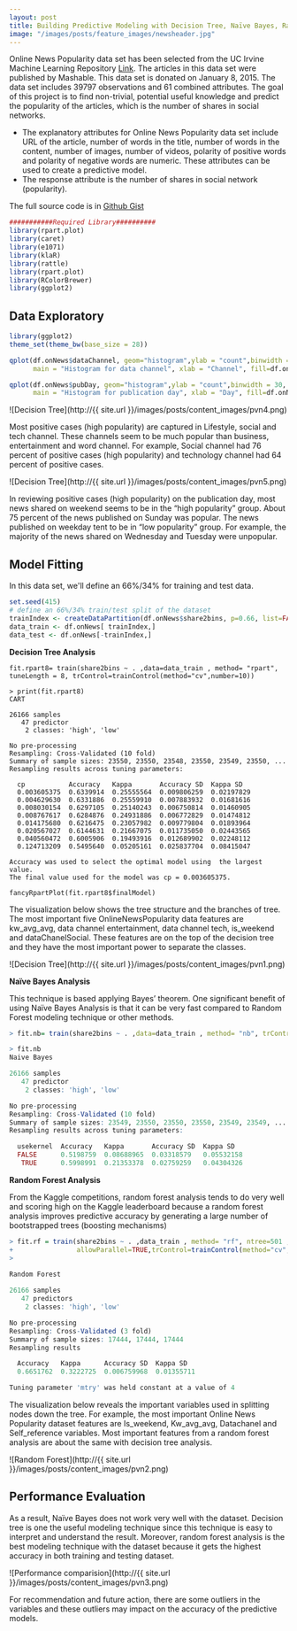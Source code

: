 ```yaml
---
layout: post
title: Building Predictive Modeling with Decision Tree, Naïve Bayes, Random forest in R.
image: "/images/posts/feature_images/newsheader.jpg"
---
```


Online News Popularity data set has been selected from the UC Irvine Machine Learning Repository [Link](https://archive.ics.uci.edu/ml/datasets/Online+News+Popularity). The articles in this data set were published by Mashable. This data set is donated on January 8, 2015. The data set includes 39797 observations and 61 combined attributes. The goal of this project is to find non-trivial, potential useful knowledge and predict the popularity of the articles, which is the number of shares in social networks.


* The explanatory attributes for Online News Popularity data set include URL of the article, number of words in the title, number of words in the content, number of images, number of videos, polarity of positive words and polarity of negative words are numeric. These attributes can be used to create a predictive model.
* The response attribute is the number of shares in social network (popularity).

The full source code is in [Github Gist](https://gist.github.com/Lanbig/9c365cbd372c0d7aed81011338893e91)

```R
###########Required Library##########
library(rpart.plot)
library(caret)
library(e1071)
library(klaR)
library(rattle)
library(rpart.plot)
library(RColorBrewer)
library(ggplot2)
```

## Data Exploratory
```R
library(ggplot2)
theme_set(theme_bw(base_size = 28))

qplot(df.onNews$dataChannel, geom="histogram",ylab = "count",binwidth = 30,
      main = "Histogram for data channel", xlab = "Channel", fill=df.onNews$share2bins ) 

qplot(df.onNews$pubDay, geom="histogram",ylab = "count",binwidth = 30,
      main = "Histogram for publication day", xlab = "Day", fill=df.onNews$share2bins ) 
```
![Decision Tree](http://{{ site.url }}/images/posts/content_images/pvn4.png)

Most positive cases (high popularity) are captured in Lifestyle, social and tech channel. These channels seem to be much popular than business, entertainment and word channel. For example, Social channel had 76 percent of positive cases (high popularity) and technology channel had 64 percent of positive cases. 


![Decision Tree](http://{{ site.url }}/images/posts/content_images/pvn5.png)

In reviewing positive cases (high popularity) on the publication day, most news shared on weekend seems to be in the “high popularity” group. About 75 percent of the news published on Sunday was popular. The news published on weekday tent to be in “low popularity” group. For example, the majority of the news shared on Wednesday and Tuesday were unpopular.


## Model Fitting

In this data set, we'll define an 66%/34% for training and test data.

```R
set.seed(415)
# define an 66%/34% train/test split of the dataset
trainIndex <- createDataPartition(df.onNews$share2bins, p=0.66, list=FALSE)
data_train <- df.onNews[ trainIndex,]
data_test <- df.onNews[-trainIndex,]
```

**Decision Tree Analysis**


```
fit.rpart8= train(share2bins ~ . ,data=data_train , method= "rpart", tuneLength = 8, trControl=trainControl(method="cv",number=10))

> print(fit.rpart8)
CART 

26166 samples
   47 predictor
    2 classes: 'high', 'low' 

No pre-processing
Resampling: Cross-Validated (10 fold) 
Summary of sample sizes: 23550, 23550, 23548, 23550, 23549, 23550, ... 
Resampling results across tuning parameters:

  cp           Accuracy   Kappa       Accuracy SD  Kappa SD  
  0.003605375  0.6339914  0.25555564  0.009806259  0.02197829
  0.004629630  0.6331886  0.25559910  0.007883932  0.01681616
  0.008030154  0.6297105  0.25140243  0.006750814  0.01460905
  0.008767617  0.6284876  0.24931886  0.006772829  0.01474812
  0.014175680  0.6216475  0.23057982  0.009779804  0.01893964
  0.020567027  0.6144631  0.21667075  0.011735050  0.02443565
  0.040560472  0.6005906  0.19493916  0.012689902  0.02248112
  0.124713209  0.5495640  0.05205161  0.025837704  0.08415047

Accuracy was used to select the optimal model using  the largest value.
The final value used for the model was cp = 0.003605375.

fancyRpartPlot(fit.rpart8$finalModel)
```
The visualization below shows the tree structure and the branches of tree. The most important five OnlineNewsPopularity data features are kw_avg_avg, data channel entertainment, data channel tech, is_weekend and dataChanelSocial. These features are on the top of the decision tree and they have the most important power to separate the classes.

![Decision Tree](http://{{ site.url }}/images/posts/content_images/pvn1.png)


**Naïve Bayes Analysis**

This technique is based applying Bayes’ theorem. One significant benefit of using Naïve Bayes Analysis is that it can be very fast compared to Random Forest modeling technique or other methods. 

```R
> fit.nb= train(share2bins ~ . ,data=data_train , method= "nb", trControl=trainControl(method="cv",number=10))

> fit.nb
Naive Bayes 

26166 samples
   47 predictor
    2 classes: 'high', 'low' 

No pre-processing
Resampling: Cross-Validated (10 fold) 
Summary of sample sizes: 23549, 23550, 23550, 23550, 23549, 23549, ... 
Resampling results across tuning parameters:

  usekernel  Accuracy   Kappa       Accuracy SD  Kappa SD  
  FALSE      0.5198759  0.08688965  0.03318579   0.05532158
   TRUE      0.5998991  0.21353378  0.02759259   0.04304326

```

**Random Forest Analysis**

From the Kaggle competitions, random forest analysis tends to do very well and scoring high on the Kaggle leaderboard because a random forest analysis improves predictive accuracy by generating a large number of bootstrapped trees (boosting mechanisms)

```R
> fit.rf = train(share2bins ~ . ,data_train , method= "rf", ntree=501 , tuneGrid = data.frame(mtry = 4), 
+                allowParallel=TRUE,trControl=trainControl(method="cv",number=10) )
> 
 
Random Forest 

26166 samples
   47 predictors
    2 classes: 'high', 'low' 

No pre-processing
Resampling: Cross-Validated (3 fold) 
Summary of sample sizes: 17444, 17444, 17444 
Resampling results

  Accuracy   Kappa      Accuracy SD  Kappa SD  
  0.6651762  0.3222725  0.006759968  0.01355711

Tuning parameter 'mtry' was held constant at a value of 4
```
The visualization below reveals the important variables used in splitting nodes down the tree.  For example, the most important Online News Popularity dataset features are Is_weekend, Kw_avg_avg, Datachanel and Self_reference variables. Most important features from a random forest analysis are about the same with decision tree analysis. 

![Random Forest](http://{{ site.url }}/images/posts/content_images/pvn2.png)



## Performance Evaluation
As a result, Naïve Bayes does not work very well with the dataset. Decision tree is one the useful modeling technique since this technique is easy to interpret and understand the result. Moreover, random forest analysis is the best modeling technique with the dataset because it gets the highest accuracy in both training and testing dataset.

![Performance comparision](http://{{ site.url }}/images/posts/content_images/pvn3.png)

For recommendation and future action, there are some outliers in the variables and these outliers may impact on the accuracy of the predictive models. 

